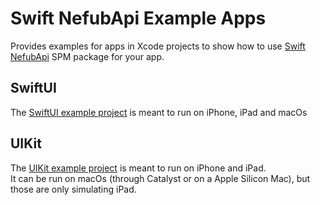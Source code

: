 # Swift NefubApi Example Apps

Provides examples for apps in Xcode projects to show how to use [Swift NefubApi](https://github.com/slappshot/swift-nefub-api) SPM package for your app.

## SwiftUI

The [SwiftUI example project](SwiftUI/SwiftUIApp.xcodeproj) is meant to run on iPhone, iPad and macOs

## UIKit 

The [UIKit example project](UIKit/UIKitApp.xcodeproj) is meant to run on iPhone and iPad.  
It can be run on macOs (through Catalyst or on a Apple Silicon Mac), but those are only simulating iPad.
